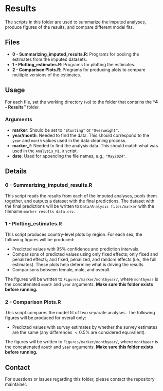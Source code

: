 
# Results

The scripts in this folder are used to summarize the imputed analyses,
produce figures of the results, and compare different model fits.

## Files

- **0 - Summarizing_imputed_results.R**: Programs for pooling the
  estimates from the imputed datasets.
- **1 - Plotting_estimates.R**: Programs for plotting the estimates.
- **2 - Comparison Plots.R**: Programs for producing plots to compare
  multiple versions of the estimates.

## Usage

For each file, set the working directory (`wd`) to the folder that
contains the **“4 - Results”** folder.

### Arguments

- **marker**: Should be set to `"Stunting"` or `"Overweight"`.
- **year/month**: Needed to find the data. This should correspond to the
  `year` and `month` values used in the data cleaning process.
- **marker_f**: Needed to find the analysis data. This should match what
  was used in the `Analysis_MI.R` script.
- **date**: Used for appending the file names, e.g., `"May2024"`.

## Details

### 0 - Summarizing_imputed_results.R

This script reads the results from each of the imputed analyses, pools
them together, and outputs a dataset with the final predictions. The
dataset with the final predictions will be written to
`Data/Analysis files/marker` with the filename
`marker results data.csv`.

### 1 - Plotting_estimates.R

This script produces country-level plots by region. For each sex, the
following figures will be produced:

- Predicted values with 95% confidence and prediction intervals.
- Comparisons of predicted values using only fixed effects; only fixed
  and penalized effects; and fixed, penalized, and random effects (i.e.,
  the full estimates). These plots help determine what is driving the
  results.
- Comparisons between female, male, and overall.

The figures will be written to `Figures/marker/monthyear/`, where
`monthyear` is the concatenated `month` and `year` arguments. **Make
sure this folder exists before running.**

### 2 - Comparison Plots.R

This script compares the model fit of two separate analyses. The
following figures will be produced for overall only:

- Predicted values with survey estimates by whether the survey estimates
  are the same (any differences $<0.5\%$ are considered equivalent).

The figures will be written to `Figures/marker/monthyear/`, where
`monthyear` is the concatenated `month` and `year` arguments. **Make
sure this folder exists before running.**

## Contact

For questions or issues regarding this folder, please contact the
repository maintainer.
